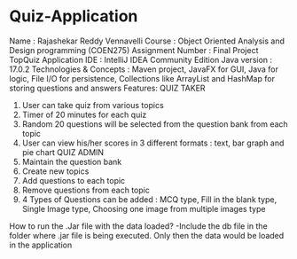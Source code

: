 # Quiz-Application
Name : Rajashekar Reddy Vennavelli
Course : Object Oriented Analysis and Design programming (COEN275)
Assignment Number : Final Project TopQuiz Application
IDE : IntelliJ IDEA Community Edition
Java version : 17.0.2 
Technologies & Concepts : Maven project, JavaFX for GUI, Java for logic, File I/O for persistence, Collections like ArrayList and HashMap for storing questions and answers
Features:
QUIZ TAKER
1. User can take quiz from various topics
2. Timer of 20 minutes for each quiz
3. Random 20 questions will be selected from the question bank from each topic
4. User can view his/her scores in 3 different formats : text, bar graph and pie chart
QUIZ ADMIN
1. Maintain the question bank
2. Create new topics
3. Add questions to each topic
4. Remove questions from each topic
5. 4 Types of Questions can be added : MCQ type, Fill in the blank type, Single Image type, Choosing one image from multiple images type

How to run the .Jar file with the data loaded?
 -Include the db file in the folder where .jar file is being executed. Only then the data would be loaded in the application

